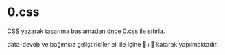 # 0.css
CSS yazarak tasarıma başlamadan önce 0.css ile sıfırla.

data-deveb ve bağımsız geliştiriciler eli ile içine 🧠+💖 katarak yapılmaktadır.
